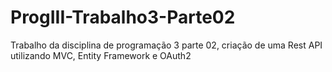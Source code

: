 # ProgIII-Trabalho3-Parte02
Trabalho da disciplina de programação 3 parte 02, criação de uma Rest API utilizando MVC, Entity Framework e OAuth2
